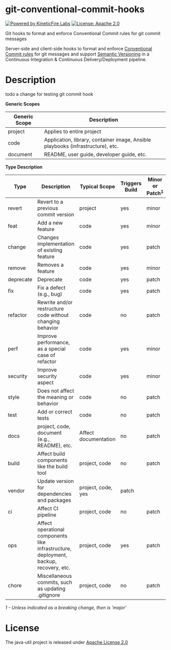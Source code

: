# git-conventional-commit-hooks
[![Powered by KineticFire Labs](https://img.shields.io/badge/Powered_by-KineticFire_Labs-CDA519?link=https%3A%2F%2Flabs.kineticfire.com%2F)](https://labs.kineticfire.com/)
[![License: Apache 2.0](https://img.shields.io/badge/License-Apache_2.0-blue.svg)](https://opensource.org/licenses/Apache-2.0)
<p></p>
Git hooks to format and enforce Conventional Commit rules for git commit messages

Server-side and client-side hooks to format and enforce [Conventional Commit rules](https://www.conventionalcommits.org/en/v1.0.0/) for git messages and support [Semantic Versioning](https://semver.org/) in a Continuous Integration & Continuous Delivery/Deployment pipeline.

# Description

todo a change for testing git commit hook

**Generic Scopes**

| Generic Scope | Description |
| --- | --- |
| project | Applies to entire project |
| code | Application, library, container image, Ansible playbooks (infrastructure), etc. |
| document | README, user guide, developer guide, etc. |

**Type Description**

| Type | Description | Typical Scope | Triggers Build | Minor or Patch<sup>1</sup> |
| --- | --- | --- | --- | --- |
| revert | Revert to a previous commit version | project | yes | minor |
| feat | Add a new feature | code | yes | minor |
| change | Changes implementation of existing feature | code | yes | patch |
| remove | Removes a feature | code | yes | minor |
| deprecate | Deprecate | code | yes | patch |
| fix | Fix a defect (e.g., bug) | code | yes | patch |
| refactor | Rewrite and/or restructure code without changing behavior | code | no | patch |
| perf | Improve performance, as a special case of refactor | code | yes | minor |
| security | Improve security aspect | code | yes | minor |
| style | Does not affect the meaning or behavior | code | no | patch | patch |
| test | Add or correct tests | code | no | patch |
| docs | project, code, document (e.g., README), etc. | Affect documentation | no | patch |
| build | Affect build components like the build tool | project, code | no | patch |
| vendor | Update version for dependencies and packages | project, code, yes | patch |
| ci | Affect CI pipeline | project, code | no | patch |
| ops | Affect operational components like infrastructure, deployment, backup, recovery, etc. | project, code | yes | patch |
| chore | Miscellaneous commits, such as updating .gitignore | project, code | no | patch |

*1 - Unless indicated as a breaking change, then is 'major'*


# License
The java-util project is released under [Apache License 2.0](https://www.apache.org/licenses/LICENSE-2.0)
